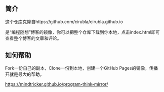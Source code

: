 ## 简介

这个仓库克隆自https://github.com/cirubla/cirubla.github.io 

是“编程随想”博客的镜像，你可以把整个仓库下载到你本地，点击index.html即可查看整个博客的文章和评论。

## 如何帮助

Fork一份自己的副本，Clone一份到本地，创建一个GitHub Pages的镜像，传播开就是最大的帮助。

https://mindtricker.github.io/program-think-mirror/

 
